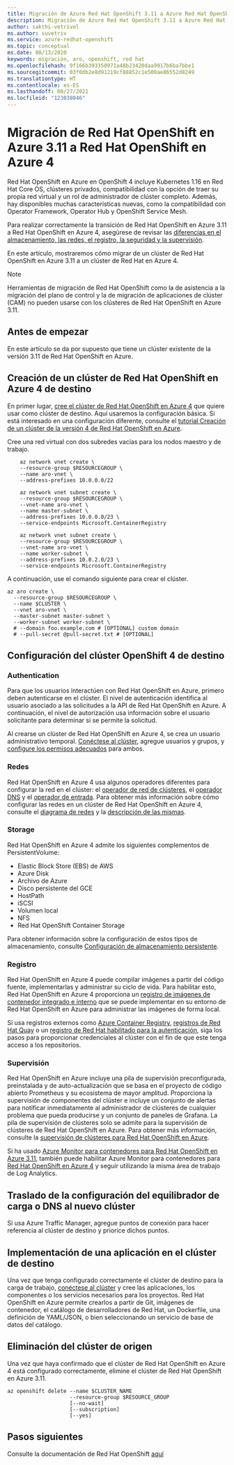```yaml
---
title: Migración de Azure Red Hat OpenShift 3.11 a Azure Red Hat OpenShift 4
description: Migración de Azure Red Hat OpenShift 3.11 a Azure Red Hat OpenShift 4
author: sakthi-vetrivel
ms.author: suvetriv
ms.service: azure-redhat-openshift
ms.topic: conceptual
ms.date: 08/13/2020
keywords: migración, aro, openshift, red hat
ms.openlocfilehash: 9f166b393350971a48b23420daa9917b6ba7bbe1
ms.sourcegitcommit: 03f0db2e8d91219cf88852c1e500ae86552d8249
ms.translationtype: HT
ms.contentlocale: es-ES
ms.lasthandoff: 08/27/2021
ms.locfileid: "123038046"
---
```

# <a name="migrate-from-azure-red-hat-openshift-311-to-azure-red-hat-openshift-4"></a>Migración de Red Hat OpenShift en Azure 3.11 a Red Hat OpenShift en Azure 4

Red Hat OpenShift en Azure en OpenShift 4 incluye Kubernetes 1.16 en Red Hat Core OS, clústeres privados, compatibilidad con la opción de traer su propia red virtual y un rol de administrador de clúster completo. Además, hay disponibles muchas características nuevas, como la compatibilidad con Operator Framework, Operator Hub y OpenShift Service Mesh.

Para realizar correctamente la transición de Red Hat OpenShift en Azure 3.11 a Red Hat OpenShift en Azure 4, asegúrese de revisar las [diferencias en el almacenamiento, las redes, el registro, la seguridad y la supervisión](https://docs.openshift.com/container-platform/4.4/migration/migrating_3_4/planning-migration-3-to-4.html).

En este artículo, mostraremos cómo migrar de un clúster de Red Hat OpenShift en Azure 3.11 a un clúster de Red Hat en Azure 4.

> [!NOTE]
> Herramientas de migración de Red Hat OpenShift como la de asistencia a la migración del plano de control y la de migración de aplicaciones de clúster (CAM) no pueden usarse con los clústeres de Red Hat OpenShift en Azure 3.11.

## <a name="before-you-begin"></a>Antes de empezar

En este artículo se da por supuesto que tiene un clúster existente de la versión 3.11 de Red Hat OpenShift en Azure.

## <a name="create-a-target-azure-red-hat-openshift-4-cluster"></a>Creación de un clúster de Red Hat OpenShift en Azure 4 de destino

En primer lugar, [cree el clúster de Red Hat OpenShift en Azure 4](tutorial-create-cluster.md) que quiere usar como clúster de destino. Aquí usaremos la configuración básica. Si está interesado en una configuración diferente, consulte el [tutorial Creación de un clúster de la versión 4 de Red Hat OpenShift en Azure](tutorial-create-cluster.md).

Cree una red virtual con dos subredes vacías para los nodos maestro y de trabajo.

```azurecli-interactive
    az network vnet create \
    --resource-group $RESOURCEGROUP \
    --name aro-vnet \
    --address-prefixes 10.0.0.0/22

    az network vnet subnet create \
    --resource-group $RESOURCEGROUP \
    --vnet-name aro-vnet \
    --name master-subnet \
    --address-prefixes 10.0.0.0/23 \
    --service-endpoints Microsoft.ContainerRegistry

    az network vnet subnet create \
    --resource-group $RESOURCEGROUP \
    --vnet-name aro-vnet \
    --name worker-subnet \
    --address-prefixes 10.0.2.0/23 \
    --service-endpoints Microsoft.ContainerRegistry
```

A continuación, use el comando siguiente para crear el clúster.

```azurecli-interactive
az aro create \
  --resource-group $RESOURCEGROUP \
  --name $CLUSTER \
  --vnet aro-vnet \
  --master-subnet master-subnet \
  --worker-subnet worker-subnet \
  # --domain foo.example.com # [OPTIONAL] custom domain
  # --pull-secret @pull-secret.txt # [OPTIONAL]
```

## <a name="configure-the-target-openshift-4-cluster"></a>Configuración del clúster OpenShift 4 de destino

### <a name="authentication"></a>Authentication

Para que los usuarios interactúen con Red Hat OpenShift en Azure, primero deben autenticarse en el clúster. El nivel de autenticación identifica al usuario asociado a las solicitudes a la API de Red Hat OpenShift en Azure. A continuación, el nivel de autorización usa información sobre el usuario solicitante para determinar si se permite la solicitud.

Al crearse un clúster de Red Hat OpenShift en Azure 4, se crea un usuario administrativo temporal. [Conéctese al clúster](tutorial-connect-cluster.md), agregue usuarios y grupos, y [configure los permisos adecuados](https://docs.openshift.com/container-platform/4.6/authentication/understanding-authentication.html) para ambos.

### <a name="networking"></a>Redes

Red Hat OpenShift en Azure 4 usa algunos operadores diferentes para configurar la red en el clúster: el [operador de red de clústeres](https://docs.openshift.com/container-platform/4.6/networking/cluster-network-operator.html#nw-cluster-network-operator_cluster-network-operator), el [operador DNS](https://docs.openshift.com/container-platform/4.6/networking/dns-operator.html) y el [operador de entrada](https://docs.openshift.com/container-platform/4.6/networking/ingress-operator.html). Para obtener más información sobre cómo configurar las redes en un clúster de Red Hat OpenShift en Azure 4, consulte el [diagrama de redes](concepts-networking.md) y la [descripción de las mismas](https://docs.openshift.com/container-platform/4.6/networking/understanding-networking.html).

### <a name="storage"></a>Storage
Red Hat OpenShift en Azure 4 admite los siguientes complementos de PersistentVolume:

- Elastic Block Store (EBS) de AWS
- Azure Disk
- Archivo de Azure
- Disco persistente del GCE
- HostPath
- iSCSI
- Volumen local
- NFS
- Red Hat OpenShift Container Storage

Para obtener información sobre la configuración de estos tipos de almacenamiento, consulte [Configuración de almacenamiento persistente](https://access.redhat.com/documentation/en-us/openshift_container_platform/4.7/html/storage/configuring-persistent-storage).

### <a name="registry"></a>Registro

Red Hat OpenShift en Azure 4 puede compilar imágenes a partir del código fuente, implementarlas y administrar su ciclo de vida. Para habilitar esto, Red Hat OpenShift en Azure 4 proporciona un [registro de imágenes de contenedor integrado e interno](https://docs.openshift.com/container-platform/4.6/registry/registry-options.html) que se puede implementar en su entorno de Red Hat OpenShift en Azure para administrar las imágenes de forma local.

Si usa registros externos como [Azure Container Registry](../container-registry/index.yml), [registros de Red Hat Quay](https://docs.openshift.com/container-platform/4.6/registry/registry-options.html#registry-quay-overview_registry-options) o un [registro de Red Hat habilitado para la autenticación](https://docs.openshift.com/container-platform/4.6/registry/registry-options.html#registry-authentication-enabled-registry-overview_registry-options), siga los pasos para proporcionar credenciales al clúster con el fin de que este tenga acceso a los repositorios.

### <a name="monitoring"></a>Supervisión

Red Hat OpenShift en Azure incluye una pila de supervisión preconfigurada, preinstalada y de auto-actualización que se basa en el proyecto de código abierto Prometheus y su ecosistema de mayor amplitud. Proporciona la supervisión de componentes del clúster e incluye un conjunto de alertas para notificar inmediatamente al administrador de clústeres de cualquier problema que pueda producirse y un conjunto de paneles de Grafana. La pila de supervisión de clústeres solo se admite para la supervisión de clústeres de Red Hat OpenShift en Azure. Para obtener más información, consulte la [supervisión de clústeres para Red Hat OpenShift en Azure](https://docs.openshift.com/container-platform/4.6/monitoring/understanding-the-monitoring-stack.html).

Si ha usado [Azure Monitor para contenedores para Red Hat OpenShift en Azure 3.11](../azure-monitor/containers/container-insights-azure-redhat-setup.md), también puede habilitar Azure Monitor para contenedores para [Red Hat OpenShift en Azure 4](../azure-monitor/containers/container-insights-azure-redhat4-setup.md) y seguir utilizando la misma área de trabajo de Log Analytics.

## <a name="move-your-dns-or-load-balancer-configuration-to-the-new-cluster"></a>Traslado de la configuración del equilibrador de carga o DNS al nuevo clúster

Si usa Azure Traffic Manager, agregue puntos de conexión para hacer referencia al clúster de destino y priorice dichos puntos.

## <a name="deploy-application-to-your-target-cluster"></a>Implementación de una aplicación en el clúster de destino

Una vez que tenga configurado correctamente el clúster de destino para la carga de trabajo, [conéctese al clúster](tutorial-connect-cluster.md) y cree las aplicaciones, los componentes o los servicios necesarios para los proyectos. Red Hat OpenShift en Azure permite crearlos a partir de Git, imágenes de contenedor, el catálogo de desarrolladores de Red Hat, un Dockerfile, una definición de YAML/JSON, o bien seleccionando un servicio de base de datos del catálogo.

## <a name="delete-your-source-cluster"></a>Eliminación del clúster de origen
Una vez que haya confirmado que el clúster de Red Hat OpenShift en Azure 4 está configurado correctamente, elimine el clúster de Red Hat OpenShift en Azure 3.11.

```
az openshift delete --name $CLUSTER_NAME
                    --resource-group $RESOURCE_GROUP
                    [--no-wait]
                    [--subscription]
                    [--yes]
```
## <a name="next-steps"></a>Pasos siguientes
Consulte la documentación de Red Hat OpenShift [aquí](https://docs.openshift.com/container-platform/4.6/welcome/index.html)
